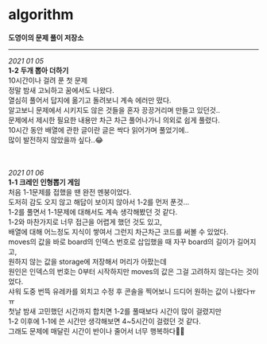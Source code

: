 ﻿# algorithm

**도영이의 문제 풀이 저장소**<br/>
***
*2021 01 05*<br/>
**1-2 두개 뽑아 더하기**<br/>
10시간이나 걸려 푼 첫 문제<br/>
정말 밤새 고뇌하고 꿈에서도 나왔다.<br/>
열심히 풀어서 답지에 옮기고 돌려보니 계속 에러만 떴다.<br/>
알고보니 문제에서 시키지도 않은 것들을 혼자 끙끙거리며 만들고 있던것..<br/>
문제에서 제시한 필요한 내용만 차근 차근 풀어나가니 의외로 쉽게 풀렸다.<br/>
10시간 동안 배열에 관한 글이란 글은 싹다 읽어가며 풀었기에..<br/>
많이 발전하지 않았을까 싶다..😂<br/><br/><br/>

*2021 01 06*<br/>
**1-1 크레인 인형뽑기 게임**<br/>
처음 1-1문제를 접했을 땐 완전 멘붕이었다.<br/>
도저히 감도 오지 않고 해답이 보이지 않아서 1-2를 먼저 푼것...<br/>
1-2를 풀면서 1-1문제에 대해서도 계속 생각해봤던 것 같다.<br/>
1-2와 마찬가지로 너무 접근을 어렵게 했던 것도 있고,<br/>
배열에 대해 어느정도 지식이 쌓여서 그런지 차근차근 코드를 써볼 수 있었다.<br/>
moves의 값을 바로 board의 인덱스 번호로 삽입했을 때 자꾸 board의 길이가 길어지고,<br/>
원하지 않는 값을 storage에 저장해서 머리가 아팠는데<br/>
원인은 인덱스의 번호는 0부터 시작하지만 moves의 값은 그걸 고려하지 않는다는 것이었다.<br/>
샤워 도중 번뜩 유레카를 외치고 수정 후 콘솔을 찍어보니 드디어 원하는 값이 나왔다ㅠㅠ<br/>
첫날 밤새 고민했던 시간까지 합치면 1-2를 풀때보다 시간이 많이 걸렸지만<br/>
1-2 이후에 1-1에 쓴 시간만 생각해보면 4~5시간이 걸렸던 것 같다.<br/>
그래도 문제에 매달린 시간이 반이나 줄어서 너무 행복하다🤩🤩<br/>

